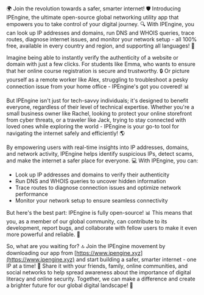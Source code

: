 🌍 Join the revolution towards a safer, smarter internet! 🛡️ Introducing IPEngine, the ultimate open-source global networking utility app that empowers you to take control of your digital journey. 🔍 With IPEngine, you can look up IP addresses and domains, run DNS and WHOIS queries, trace routes, diagnose internet issues, and monitor your network setup - all 100% free, available in every country and region, and supporting all languages! 📡

Imagine being able to instantly verify the authenticity of a website or domain with just a few clicks. For students like Emma, who wants to ensure that her online course registration is secure and trustworthy. 🔒 Or picture yourself as a remote worker like Alex, struggling to troubleshoot a pesky connection issue from your home office - IPEngine's got you covered! 📊

But IPEngine isn't just for tech-savvy individuals; it's designed to benefit everyone, regardless of their level of technical expertise. Whether you're a small business owner like Rachel, looking to protect your online storefront from cyber threats, or a traveler like Jack, trying to stay connected with loved ones while exploring the world - IPEngine is your go-to tool for navigating the internet safely and efficiently! 🌎

By empowering users with real-time insights into IP addresses, domains, and network activity, IPEngine helps identify suspicious IPs, detect scams, and make the internet a safer place for everyone. 💻 With IPEngine, you can:

* Look up IP addresses and domains to verify their authenticity
* Run DNS and WHOIS queries to uncover hidden information
* Trace routes to diagnose connection issues and optimize network performance
* Monitor your network setup to ensure seamless connectivity

But here's the best part: IPEngine is fully open-source! 📊 This means that you, as a member of our global community, can contribute to its development, report bugs, and collaborate with fellow users to make it even more powerful and reliable. 💪

So, what are you waiting for? 🔝 Join the IPEngine movement by downloading our app from [https://www.ipengine.xyz](https://www.ipengine.xyz) and start building a safer, smarter internet - one IP at a time! 🚀 Share it with your friends, family, online communities, and social networks to help spread awareness about the importance of digital literacy and online security. Together, we can make a difference and create a brighter future for our global digital landscape! 🌈